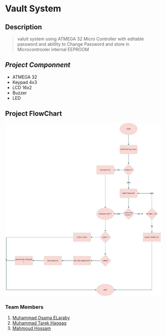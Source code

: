 # Vault System 
## Description
> valult system using ATMEGA 32 Micro Controller with editable password and abillity to Change Password and store in Microcontrooler internal EEPROOM 
## ***Project Componnent***
* ATMEGA 32
* Keypad 4x3
* LCD 16x2
* Buzzer
* LED
## Project FlowChart  
![alt Text](/flow.jpg)
### Team Members 
1. [Muhammad Osama ELaraby](https://www.linkedin.com/in/muhammad-osama-elaraby-542621245/)
2. [Muhammad Tarek Haggag](https://www.linkedin.com/in/mohamed-hagag-90bba0185/)
3. [Mahmoud Hossam](https://www.linkedin.com/in/mahmoud-hosam-2b09751a7/)



